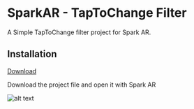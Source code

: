 # SparkAR - TapToChange Filter

A Simple TapToChange filter project for Spark AR.

## Installation

[Download](https://downgit.github.io/#/home?url=https://github.com/Nev0G/SparkAR-TapToChange/blob/main/SparkAR%20-%20TapToChange.rar)

Download the project file and open it with Spark AR

![alt text](https://i.postimg.cc/Zn0gjWyq/OnTap.jpg)
